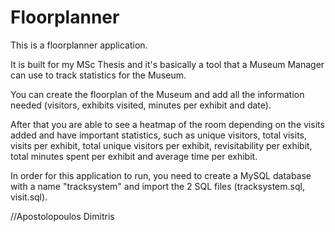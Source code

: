 # Floorplanner

This is a floorplanner application.

It is built for my MSc Thesis and it's basically a tool that a Museum Manager can use to track statistics for the Museum.

You can create the floorplan of the Museum and add all the information needed (visitors, exhibits visited, minutes per exhibit and date).

After that you are able to see a heatmap of the room depending on the visits added and have important statistics, such as unique visitors, total visits, visits per 
exhibit, total unique visitors per exhibit, revisitability per exhibit, total minutes spent per exhibit and average time per exhibit.

In order for this application to run, you need to create a MySQL database with a name "tracksystem" and import the 2 SQL files (tracksystem.sql, visit.sql).

//Apostolopoulos Dimitris
